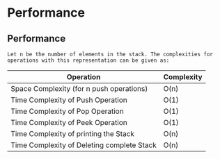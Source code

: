 # Performance 

## Performance
    Let n be the number of elements in the stack. The complexities for operations with this representation can be given as:
| Operation | Complexity |
| --- | --- |
| Space Complexity (for n push operations) | O(n) |
| Time Complexity of Push Operation | O(1) |
| Time Complexity of Pop Operation | O(1) |
| Time Complexity of Peek Operation | O(1) |
| Time Complexity of printing the Stack | O(n) |
| Time Complexity of Deleting complete Stack  | O(n) |


        

